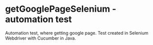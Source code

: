 # getGooglePageSelenium - automation test
Automation test, where getting google page. 
Test created in Selenium Webdriver with Cucumber in Java.
